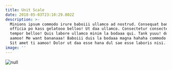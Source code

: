 ```yaml
---
title: Unit Scale
date: 2018-05-03T23:10:29.802Z
description: >-
  Minions ipsum commodo irure baboiii ullamco ad nostrud. Consequat bananaaaa
  officia po kass gelatooo belloo! Ut daa ullamco. Consectetur consectetur
  tempor belloo! Quis labore ullamco minim la bodaaa qui. Tank yuuu! dolore ti
  aamoo! Me want bananaaa! Baboiii duis la bodaaa magna hahaha commodo minim.
  Sit amet ti aamoo! Dolor ut daa esse hana dul sae esse laboris nisi.
image: ''
---
```

![null](/img/goblin-unit-axis.png)
